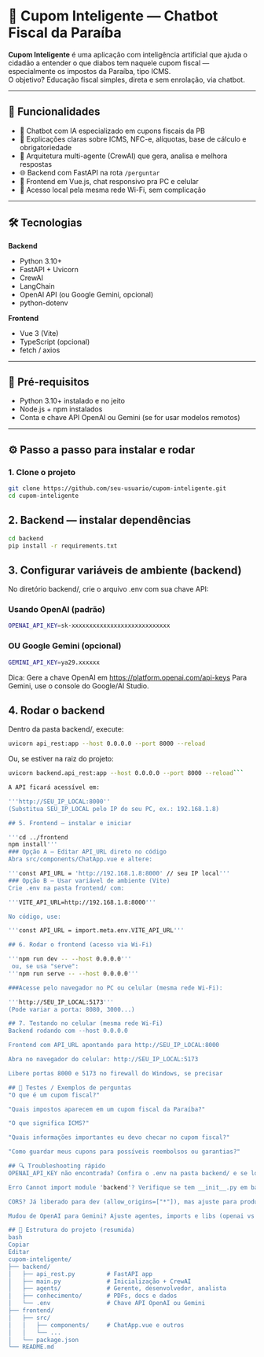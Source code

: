 # 🧾 Cupom Inteligente — Chatbot Fiscal da Paraíba

**Cupom Inteligente** é uma aplicação com inteligência artificial que ajuda o cidadão a entender o que diabos tem naquele cupom fiscal — especialmente os impostos da Paraíba, tipo ICMS.  
O objetivo? Educação fiscal simples, direta e sem enrolação, via chatbot.

---

## 🚀 Funcionalidades

- 🤖 Chatbot com IA especializado em cupons fiscais da PB  
- 📄 Explicações claras sobre ICMS, NFC-e, alíquotas, base de cálculo e obrigatoriedade  
- 🧠 Arquitetura multi-agente (CrewAI) que gera, analisa e melhora respostas  
- 🌐 Backend com FastAPI na rota `/perguntar`  
- 💬 Frontend em Vue.js, chat responsivo pra PC e celular  
- 📱 Acesso local pela mesma rede Wi-Fi, sem complicação

---

## 🛠 Tecnologias

**Backend**  
- Python 3.10+  
- FastAPI + Uvicorn  
- CrewAI  
- LangChain  
- OpenAI API (ou Google Gemini, opcional)  
- python-dotenv  

**Frontend**  
- Vue 3 (Vite)  
- TypeScript (opcional)  
- fetch / axios  

---

## 🔧 Pré-requisitos

- Python 3.10+ instalado e no jeito  
- Node.js + npm instalados  
- Conta e chave API OpenAI ou Gemini (se for usar modelos remotos)  

---

## ⚙️ Passo a passo para instalar e rodar

### 1. Clone o projeto

```bash
git clone https://github.com/seu-usuario/cupom-inteligente.git
cd cupom-inteligente
```
## 2. Backend — instalar dependências
```bash
cd backend
pip install -r requirements.txt
```
## 3. Configurar variáveis de ambiente (backend)
No diretório backend/, crie o arquivo .env com sua chave API:

### Usando OpenAI (padrão)
```bash
OPENAI_API_KEY=sk-xxxxxxxxxxxxxxxxxxxxxxxxxxxx
```

### OU Google Gemini (opcional)
```bash
GEMINI_API_KEY=ya29.xxxxxx
```
Dica: Gere a chave OpenAI em https://platform.openai.com/api-keys
Para Gemini, use o console do Google/AI Studio.

## 4. Rodar o backend
Dentro da pasta backend/, execute:

```bash
uvicorn api_rest:app --host 0.0.0.0 --port 8000 --reload
```

Ou, se estiver na raiz do projeto:

```bash
uvicorn backend.api_rest:app --host 0.0.0.0 --port 8000 --reload```

A API ficará acessível em:

'''http://SEU_IP_LOCAL:8000''
(Substitua SEU_IP_LOCAL pelo IP do seu PC, ex.: 192.168.1.8)

## 5. Frontend — instalar e iniciar

'''cd ../frontend
npm install'''
### Opção A — Editar API_URL direto no código
Abra src/components/ChatApp.vue e altere:

'''const API_URL = 'http://192.168.1.8:8000' // seu IP local'''
### Opção B — Usar variável de ambiente (Vite)
Crie .env na pasta frontend/ com:

'''VITE_API_URL=http://192.168.1.8:8000'''

No código, use:

'''const API_URL = import.meta.env.VITE_API_URL'''

## 6. Rodar o frontend (acesso via Wi-Fi)

'''npm run dev -- --host 0.0.0.0'''
 ou, se usa "serve":
'''npm run serve -- --host 0.0.0.0'''

###Acesse pelo navegador no PC ou celular (mesma rede Wi-Fi):

'''http://SEU_IP_LOCAL:5173'''
(Pode variar a porta: 8080, 3000...)

## 7. Testando no celular (mesma rede Wi-Fi)
Backend rodando com --host 0.0.0.0

Frontend com API_URL apontando para http://SEU_IP_LOCAL:8000

Abra no navegador do celular: http://SEU_IP_LOCAL:5173

Libere portas 8000 e 5173 no firewall do Windows, se precisar

## 🧪 Testes / Exemplos de perguntas
"O que é um cupom fiscal?"

"Quais impostos aparecem em um cupom fiscal da Paraíba?"

"O que significa ICMS?"

"Quais informações importantes eu devo checar no cupom fiscal?"

"Como guardar meus cupons para possíveis reembolsos ou garantias?"

## 🔍 Troubleshooting rápido
OPENAI_API_KEY não encontrada? Confira o .env na pasta backend/ e se load_dotenv() está lendo certinho

Erro Cannot import module 'backend'? Verifique se tem __init__.py em backend/ ou rode o uvicorn no lugar certo

CORS? Já liberado para dev (allow_origins=["*"]), mas ajuste para produção

Mudou de OpenAI para Gemini? Ajuste agentes, imports e libs (openai vs langchain-google-genai)

## 🧾 Estrutura do projeto (resumida)
bash
Copiar
Editar
cupom-inteligente/
├── backend/
│   ├── api_rest.py         # FastAPI app
│   ├── main.py             # Inicialização + CrewAI
│   ├── agents/             # Gerente, desenvolvedor, analista
│   ├── conhecimento/       # PDFs, docs e dados
│   └── .env                # Chave API OpenAI ou Gemini
├── frontend/
│   ├── src/
│   │   ├── components/     # ChatApp.vue e outros
│   │   └── ...
│   └── package.json
└── README.md



